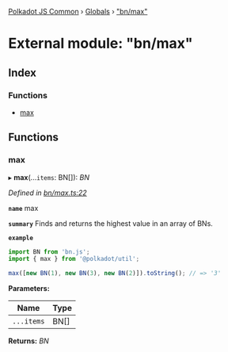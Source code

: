 [Polkadot JS Common](../README.md) › [Globals](../globals.md) › ["bn/max"](_bn_max_.md)

# External module: "bn/max"

## Index

### Functions

* [max](_bn_max_.md#max)

## Functions

###  max

▸ **max**(...`items`: BN[]): *BN*

*Defined in [bn/max.ts:22](https://github.com/polkadot-js/common/blob/69279f1b/packages/util/src/bn/max.ts#L22)*

**`name`** max

**`summary`** Finds and returns the highest value in an array of BNs.

**`example`** 
<BR>

```javascript
import BN from 'bn.js';
import { max } from '@polkadot/util';

max([new BN(1), new BN(3), new BN(2)]).toString(); // => '3'
```

**Parameters:**

Name | Type |
------ | ------ |
`...items` | BN[] |

**Returns:** *BN*
